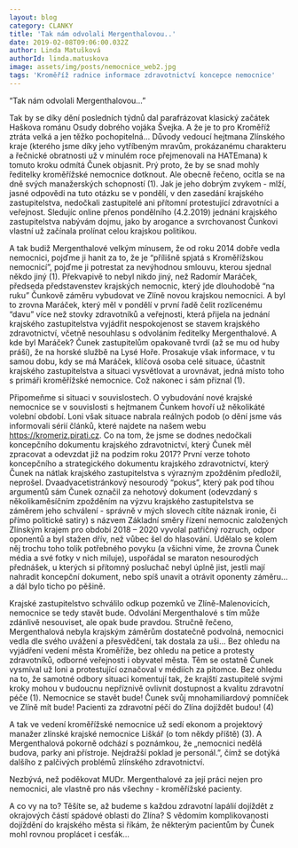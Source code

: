 ```yaml
---
layout: blog
category: CLANKY
title: 'Tak nám odvolali Mergenthalovou..'
date: 2019-02-08T09:06:00.032Z
author: Linda Matušková
authorId: linda.matuskova
image: assets/img/posts/nemocnice_web2.jpg
tags: 'Kroměříž radnice informace zdravotnictví koncepce nemocnice'
---
```


“Tak nám odvolali Mergenthalovou…”

Tak by se díky dění posledních týdnů dal parafrázovat klasický začátek Haškova románu Osudy dobrého vojáka Švejka. A že je to pro Kroměříž ztráta velká a jen těžko pochopitelná...
Důvody vedoucí hejtmana Zlínského kraje (kterého jsme díky jeho vytříbeným mravům, prokázanému charakteru a řečnické obratnosti už v minulém roce přejmenovali na HATEmana) k tomuto kroku odmítá Čunek objasnit. Prý proto, že by se snad mohly ředitelky kroměřížské nemocnice dotknout. Ale obecně řečeno, ocitla se na dně svých manažerských schopností (1). Jak je jeho dobrým zvykem - mlží, jasné odpovědi na tuto otázku se v pondělí, v den zasedání krajského zastupitelstva, nedočkali zastupitelé ani přítomní protestující zdravotníci a veřejnost. Sledujíc online přenos pondělního (4.2.2019) jednání krajského zastupitelstva nabývám dojmu, jako by arogance a svrchovanost Čunkovi vlastní už začínala prolínat celou krajskou politikou.

A tak budiž Mergenthalové velkým mínusem, že od roku 2014 dobře vedla nemocnici, pojďme ji hanit za to, že je “přílišně spjatá s Kroměřížskou nemocnicí”, pojďme ji potrestat za nevýhodnou smlouvu, kterou sjednal někdo jiný (1). Překvapivě to nebyl nikdo jiný, než Radomír Maráček, předseda představenstev krajských nemocnic, který jde dlouhodobě “na ruku” Čunkově záměru vybudovat ve Zlíně novou krajskou nemocnici. A byl to zrovna Maráček, který měl v pondělí v první řadě čelit rozlícenému “davu” více než stovky zdravotníků a veřejnosti, která přijela na jednání krajského zastupitelstva vyjádřit nespokojenost se stavem krajského zdravotnictví, včetně nesouhlasu s odvoláním ředitelky Mergenthalové. A kde byl Maráček? Čunek zastupitelům opakovaně tvrdí (až se mu od huby práší), že na horské službě na Lysé Hoře. Prosakuje však informace, v tu samou dobu, kdy se má Maráček, klíčová osoba celé situace, účastnit krajského zastupitelstva a situaci vysvětlovat a urovnávat, jedná místo toho s primáři kroměřížské nemocnice. Což nakonec i sám přiznal (1).

Připomeňme si situaci v souvislostech. O vybudování nové krajské nemocnice se v souvislosti s hejtmanem Čunkem hovoří už několikáté volební období. Loni však situace nabrala reálných podob (o dění jsme vás informovali sérií článků, které najdete na našem webu <a href="https://kromeriz.pirati.cz">https://kromeriz.pirati.cz</a>. Co na tom, že jsme se dodnes nedočkali koncepčního dokumentu krajského zdravotnictví, který Čunek měl zpracovat a odevzdat již na podzim roku 2017? První verze tohoto koncepčního a strategického dokumentu krajského zdravotnictví, který Čunek na nátlak krajského zastupitelstva s výrazným zpožděním předložil, neprošel. Dvaadvacetistránkový nesourodý “pokus”, který pak pod tíhou argumentů sám Čunek označil za nehotový dokument (odevzdaný s několikaměsíčním zpožděním na výzvu krajského zastupitelstva se záměrem jeho schválení - správně v mých slovech cítíte náznak ironie, či přímo politické satiry) s názvem Základní směry řízení nemocnic založených Zlínským krajem pro období 2018 – 2020 vyvolal patřičný rozruch, odpor oponentů a byl stažen dřív, než vůbec šel do hlasování. Udělalo se kolem něj trochu toho tolik potřebného povyku (a všichni víme, že zrovna Čunek média a své fotky v nich miluje), uspořádal se maraton nesourodých přednášek, u kterých si přítomný posluchač nebyl úplně jist, jestli mají nahradit koncepční dokument, nebo spíš unavit a otrávit oponenty záměru… a dál bylo ticho po pěšině.

Krajské zastupitelstvo schválilo odkup pozemků ve Zlíně-Malenovicích, nemocnice se tedy stavět bude. Odvolání Mergenthalové s tím může zdánlivě nesouviset, ale opak bude pravdou. Stručně řečeno, Mergenthalová nebyla krajským záměrům dostatečně podvolná, nemocnici vedla dle svého uvážení a přesvědčení, tak dostala za uši... Bez ohledu na vyjádření vedení města Kroměříže, bez ohledu na petice a protesty zdravotníků, odborné veřejnosti i obyvatel města. Těm se ostatně Čunek vysmíval už loni a protestující označoval v médiích za pitomce. Bez ohledu na to, že samotné odbory situaci komentují tak, že krajští zastupitelé svými kroky mohou v budoucnu nepříznivě ovlivnit dostupnost a kvalitu zdravotní péče (1). Nemocnice se stavět bude! Čunek svůj mnohamiliardový pomníček ve Zlíně mít bude! Pacienti za zdravotní péčí do Zlína dojíždět budou! (4) 

A tak ve vedení kroměřížské nemocnice už sedí ekonom a projektový manažer zlínské krajské nemocnice Liškář (o tom někdy příště) (3). A Mergenthalová pokorně odchází s poznámkou, že „nemocnici nedělá budova, parky ani přístroje. Nejdražší poklad je personál.”, čímž se dotýká dalšího z palčivých problémů zlínského zdravotnictví.

Nezbývá, než poděkovat MUDr. Mergenthalové za její práci nejen pro nemocnici, ale vlastně pro nás všechny - kroměřížské pacienty.

A co vy na to? Těšíte se, až budeme s každou zdravotní lapálií dojíždět z okrajových částí spádové oblasti do Zlína? S vědomím komplikovanosti dojíždění do krajského města si říkám, že některým pacientům by Čunek mohl rovnou proplácet i cesťák...



